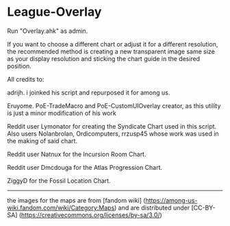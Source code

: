 # League-Overlay

Run "Overlay.ahk" as admin.

If you want to choose a different chart or adjust it for a different resolution, the recommended method is creating a new transparent image same size as your display resolution and sticking the chart guide in the desired position.

All credits to:

adrijh. i joinked his script and repurposed it for among us.

Eruyome. PoE-TradeMacro and PoE-CustomUIOverlay creator, as this utility is just a minor modification of his work

Reddit user Lymonator for creating the Syndicate Chart used in this script. Also users Nolanbrolan, Ordicomputers, rrzusp45 whose work was used in the making of said chart.

Reddit user Natnux for the Incursion Room Chart.

Reddit user Dmcdouga for the Atlas Progression Chart.

ZiggyD  for the Fossil Location Chart.

------------------------------------------------------------------------------------------------------------------

the images for the maps are from [fandom wiki] (https://among-us-wiki.fandom.com/wiki/Category:Maps)
and are distributed under [CC-BY-SA] (https://creativecommons.org/licenses/by-sa/3.0/)